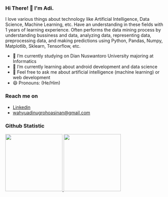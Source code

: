 ### Hi There! 👋 I'm Adi.

I love various things about technology like Artificial Intelligence, Data Science, Machine Learning, etc. Have an understanding in these fields with 1 years of learning experience. Often performs the data mining process by understanding bussiness and data, analyzing data, representing data, preprocessing data, and making predictions using Python, Pandas, Numpy, Matplotlib, Sklearn, Tensorflow, etc.

- 🔭 I’m currently studying on Dian Nuswantoro University majoring at Informatics
- 🌱 I’m currently learning about android development and data science
- 💬 Feel free to ask me about artificial intelligence (machine learning) or web development
- 😄 Pronouns: (He/Him)

### Reach me on
- [Linkedin](https://www.linkedin.com/in/wahyuadinugroho/)
- wahyuadinugrohoasinan@gmail.com

### Github Statistic
<p align="left">
<a href="https://github.com/wahyu-adi-n">
  <img height="180em" src="https://github-readme-stats-eight-theta.vercel.app/api?username=wahyu-adi-n&show_icons=true&theme=algolia&include_all_commits=true&count_private=true"/>
  <img height="180em" src="https://github-readme-stats-eight-theta.vercel.app/api/top-langs/?username=wahyu-adi-n&layout=compact&langs_count=8&theme=algolia"/>
</a>
</p>
<!--
**wahyu-adi-n/wahyu-adi-n** is a ✨ _special_ ✨ repository because its `README.md` (this file) appears on your GitHub profile.

Here are some ideas to get you started:

- 🔭 I’m currently working on ...
- 🌱 I’m currently learning ...
- 👯 I’m looking to collaborate on ...
- 🤔 I’m looking for help with ...
- 💬 Ask me about ...
- 📫 How to reach me: ...
- 😄 Pronouns: ...
- ⚡ Fun fact: ...
-->
